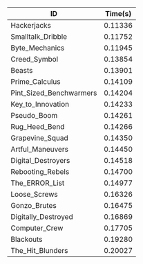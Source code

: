 |ID|Time(s)|
|-|-|
|Hackerjacks|0.11336|
|Smalltalk_Dribble|0.11752|
|Byte_Mechanics|0.11945|
|Creed_Symbol|0.13854|
|Beasts|0.13901|
|Prime_Calculus|0.14109|
|Pint_Sized_Benchwarmers|0.14204|
|Key_to_Innovation|0.14233|
|Pseudo_Boom|0.14261|
|Rug_Heed_Bend|0.14266|
|Grapevine_Squad|0.14350|
|Artful_Maneuvers|0.14450|
|Digital_Destroyers|0.14518|
|Rebooting_Rebels|0.14700|
|The_ERROR_List|0.14977|
|Loose_Screws|0.16326|
|Gonzo_Brutes|0.16475|
|Digitally_Destroyed|0.16869|
|Computer_Crew|0.17705|
|Blackouts|0.19280|
|The_Hit_Blunders|0.20027|
